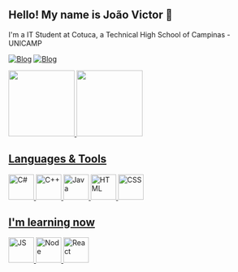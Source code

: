 ## Hello! My name is João Victor 👋

I'm a IT Student at Cotuca, a Technical High School of Campinas - UNICAMP

[![Blog](https://img.shields.io/badge/Instagram-E4405F?style=for-the-badge&logo=instagram&logoColor=white)](https://www.instagram.com/joaovictor04___/)
[![Blog](https://img.shields.io/badge/Twitter-1DA1F2?style=for-the-badge&logo=twitter&logoColor=white)](https://twitter.com/Joaozinho585)

<a href= "https://github.com/jaoziin04"> 
<img height="130em" src="https://github-readme-stats.vercel.app/api?username=Jaoziin04&show_icons=true&theme=apprentice&include_all_commits=true&count_private=true"/>
   <img height="130em" src="https://github-readme-stats.vercel.app/api/top-langs/?username=Jaoziin04&layout=compact&langs_count=7&theme=apprentice"/>
  
  ## Languages & Tools
  
  
   <img aling="center" alt="C#" height="50" width="50"   src="https://cdn.jsdelivr.net/gh/devicons/devicon/icons/csharp/csharp-original.svg" />
   <img aling="center" alt="C++" height="50" width="50"  src="https://cdn.jsdelivr.net/gh/devicons/devicon/icons/cplusplus/cplusplus-original.svg" />  
   <img aling="center" alt="Java" height="50" width="50" src="https://cdn.jsdelivr.net/gh/devicons/devicon/icons/java/java-original.svg" />
   <img aling="center" alt="HTML" height="50" width="50" src="https://cdn.jsdelivr.net/gh/devicons/devicon/icons/html5/html5-original.svg" />
   <img aling="center" alt="CSS" height="50" src="https://cdn.jsdelivr.net/gh/devicons/devicon/icons/css3/css3-original.svg" />
          
          

  ## I'm learning now
  
   <img aling="center" alt="JS" height="50" width="50" src="https://cdn.jsdelivr.net/gh/devicons/devicon/icons/javascript/javascript-original.svg" />
   <img aling="center" alt="Node" height="50" width="50" src="https://cdn.jsdelivr.net/gh/devicons/devicon/icons/nodejs/nodejs-original.svg" />
   <img aling="center" alt="React" height="50" width="50" src="https://cdn.jsdelivr.net/gh/devicons/devicon/icons/react/react-original.svg" />
          
          
          
          
          
          

